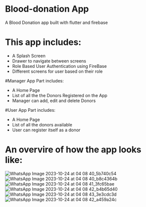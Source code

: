 # Blood-donation App

A Blood Donation app built with flutter and firebase

# This app includes:
- A Splash Screen
- Drawer to navigate between screens
- Role Based User Authentication using FireBase
- Different screens for user based on their role

#Manager App Part includes:
- A Home Page
- List of all the the Donors Registered on the App
- Manager can add, edit and delete Donors

#User App Part includes:
- A Home Page
- List of all the donors available
- User can register itself as a donor

# An overvire of how the app looks like:


![WhatsApp Image 2023-10-24 at 04 08 40_5b740c54](https://github.com/Umaima1205/Blood-donation-app/assets/112200777/63aec588-0aa3-4033-b785-a67255d0654b)
![WhatsApp Image 2023-10-24 at 04 08 40_b8c4364b](https://github.com/Umaima1205/Blood-donation-app/assets/112200777/383ce7c8-f74c-4bf8-8465-26202f9cb4da)
![WhatsApp Image 2023-10-24 at 04 08 41_3fc65bae](https://github.com/Umaima1205/Blood-donation-app/assets/112200777/c858a6c8-19eb-4759-b65e-6cbf3de0e166)
![WhatsApp Image 2023-10-24 at 04 08 42_b4b65d40](https://github.com/Umaima1205/Blood-donation-app/assets/112200777/0c2cf2a5-4923-4056-8120-a08e9aad60c6)
![WhatsApp Image 2023-10-24 at 04 08 43_3e3cdc3d](https://github.com/Umaima1205/Blood-donation-app/assets/112200777/89f922f6-3ef1-4a07-930d-b03328034a3d)
![WhatsApp Image 2023-10-24 at 04 08 42_a459a24c](https://github.com/Umaima1205/Blood-donation-app/assets/112200777/807d158a-415b-4ac8-8f65-0660a6093858)





